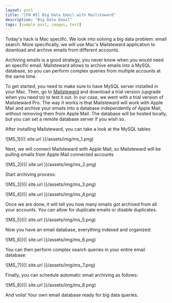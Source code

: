 ```yaml
---
layout: post
title: "[FH #5] Big Data Email with Mailsteward"
description: "Big Data Email"
tags: [sample post, images, test]
---
```


Today's hack is Mac specific. We look into solving a big data problem: email search. More specifically,
we will use Mac's Mailsteward application to download and archive emails from
different accounts.

Archiving emails is a good strategy, you never know when you would need an
specific email. Mailsteward allows to archive emails into a MySQL database, so
you can perform complex queries from multiple accounts at the same time.

To get started, you need to make sure to have MySQL server installed
in your Mac. Then, go to [Mailsteward](http://www.mailsteward.com/download.html) and download a trial version
 (upgrade when you need to) to test it out. In our case, we went with a trial version of Mailsteward Pro.
 The way it works is that Mailsteward will work with Apple Mail and archive your emails
 into a database independently of Apple Mail, without removing them from Apple Mail.
 The database will be hosted locally, but you can set a remote database server if you wish so.

After installing Mailsteward, you can take a look at the MySQL tables

![MS_1]({{ site.url }}/assets/img/ms_1.png)

Next, we will connect Mailsteward with Apple Mail, so Mailsteward will be pulling
emails from Apple Mail connected accounts

![MS_2]({{ site.url }}/assets/img/ms_2.png)

Start archiving process:

![MS_3]({{ site.url }}/assets/img/ms_3.png)

![MS_4]({{ site.url }}/assets/img/ms_4.png)

Once we are done, it will tell you how many emails got archived from all your accounts.
You can allow for duplicate emails or disable duplicates.

![MS_5]({{ site.url }}/assets/img/ms_5.png)

Now you have an email database, everything indexed and organized:

![MS_6]({{ site.url }}/assets/img/ms_6.png)

You can then  perform complex search queries in your entire email database:

![MS_7]({{ site.url }}/assets/img/ms_7.png)

Finally, you can schedule automatic email archiving as follows:

![MS_8]({{ site.url }}/assets/img/ms_8.png)

And voila! Your own email database ready for big data queries.  
